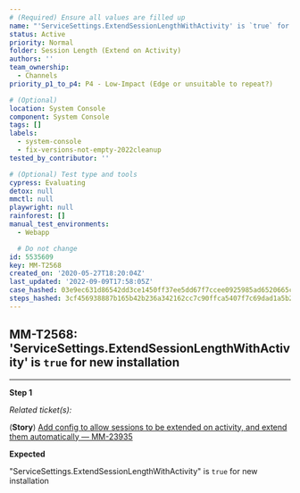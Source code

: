 ```yaml
---
# (Required) Ensure all values are filled up
name: "'ServiceSettings.ExtendSessionLengthWithActivity' is `true` for new installation"
status: Active
priority: Normal
folder: Session Length (Extend on Activity)
authors: ''
team_ownership:
  - Channels
priority_p1_to_p4: P4 - Low-Impact (Edge or unsuitable to repeat?)

# (Optional)
location: System Console
component: System Console
tags: []
labels:
  - system-console
  - fix-versions-not-empty-2022cleanup
tested_by_contributor: ''

# (Optional) Test type and tools
cypress: Evaluating
detox: null
mmctl: null
playwright: null
rainforest: []
manual_test_environments:
  - Webapp

  # Do not change
id: 5535609
key: MM-T2568
created_on: '2020-05-27T18:20:04Z'
last_updated: '2022-09-09T17:58:05Z'
case_hashed: 03e9ec631d86542dd3ce1450ff37ee5dd67f7ccee0925985ad6520665c695240f0d0236ac26921241d26b0dfc3c00aa6
steps_hashed: 3cf456938887b165b42b236a342162cc7c90ffca5407f7c69dad1a5b25310446aa8784a396418991fccab0d7d55d908b
---
```


<!-- (Auto-generated) Based on frontmatter's "key" and "name" -->

## MM-T2568: 'ServiceSettings.ExtendSessionLengthWithActivity' is `true` for new installation

---

**Step 1**

_Related ticket(s):_

(**Story**) [Add config to allow sessions to be extended on activity, and extend them automatically — MM-23935](https://mattermost.atlassian.net/browse/MM-23935)

**Expected**

"ServiceSettings.ExtendSessionLengthWithActivity" is `true` for new installation
